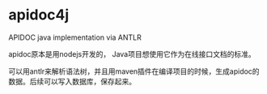 # apidoc4j
APIDOC java implementation via ANTLR

apidoc原本是用nodejs开发的， Java项目想使用它作为在线接口文档的标准。

可以用antlr来解析语法树，并且用maven插件在编译项目的时候，生成apidoc的数据。后续可以写入数据库，保存起来。

